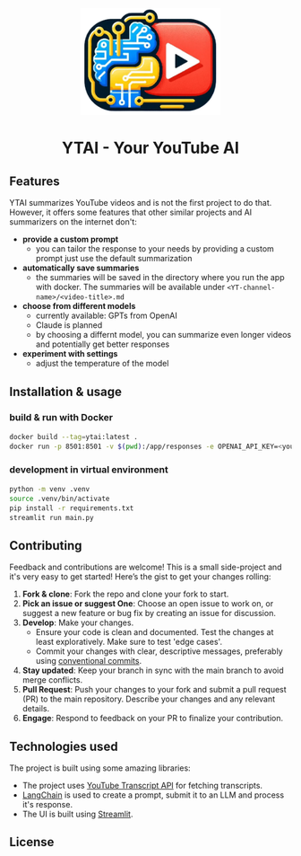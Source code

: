 <p align="center">
  <img src=".assets/yt-summarizer-logo.png" alt="Logo" width="250">
</p>

<h1 align="center">YTAI - Your YouTube AI</h1>

## Features

YTAI summarizes YouTube videos and is not the first project to do that. However, it offers some features that other similar projects and AI summarizers on the internet don't:

- **provide a custom prompt**
  - you can tailor the response to your needs by providing a custom prompt just use the default summarization
- **automatically save summaries**
  - the summaries will be saved in the directory where you run the app with docker. The summaries will be available under `<YT-channel-name>/<video-title>.md`
- **choose from different models**
  - currently available: GPTs from OpenAI
  - Claude is planned
  - by choosing a differnt model, you can summarize even longer videos and potentially get better responses
- **experiment with settings**
  - adjust the temperature of the model

## Installation & usage

### build & run with Docker

```bash
docker build --tag=ytai:latest .
docker run -p 8501:8501 -v $(pwd):/app/responses -e OPENAI_API_KEY=<your-openai-api-key> --name yt-summarizer ytai:latest
```

### development in virtual environment

```bash
python -m venv .venv
source .venv/bin/activate
pip install -r requirements.txt
streamlit run main.py
```

## Contributing

Feedback and contributions are welcome! This is a small side-project and it's very easy to get started! Here’s the gist to get your changes rolling:

1. **Fork & clone**: Fork the repo and clone your fork to start.
2. **Pick an issue or suggest One**: Choose an open issue to work on, or suggest a new feature or bug fix by creating an issue for discussion.
3. **Develop**: Make your changes.
   - Ensure your code is clean and documented. Test the changes at least exploratively. Make sure to test 'edge cases'.
   - Commit your changes with clear, descriptive messages, preferably using [conventional commits](https://www.conventionalcommits.org/en/v1.0.0/).
4. **Stay updated**: Keep your branch in sync with the main branch to avoid merge conflicts.
5. **Pull Request**: Push your changes to your fork and submit a pull request (PR) to the main repository. Describe your changes and any relevant details.
6. **Engage**: Respond to feedback on your PR to finalize your contribution.

## Technologies used

The project is built using some amazing libraries:

- The project uses [YouTube Transcript API](https://github.com/jdepoix/youtube-transcript-api) for fetching transcripts.
- [LangChain](https://github.com/langchain-ai/langchain) is used to create a prompt, submit it to an LLM and process it's response.
- The UI is built using [Streamlit](https://github.com/streamlit/streamlit).

## License
